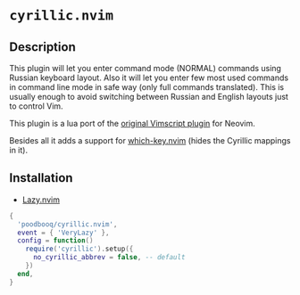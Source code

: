 # `cyrillic.nvim`

## Description

This plugin will let you enter command mode (NORMAL) commands using Russian keyboard layout. Also it will let you enter few most used commands in command line mode in safe way (only full commands translated). This is usually enough to avoid switching between Russian and English layouts just to control Vim.

This plugin is a lua port of the [original Vimscript plugin](https://github.com/powerman/vim-plugin-ruscmd/tree/master) for Neovim.

Besides all it adds a support for [which-key.nvim](https://github.com/folke/which-key.nvim) (hides the Cyrillic mappings in it).

## Installation

- [Lazy.nvim](https://github.com/folke/lazy.nvim)

```lua
{
  'poodbooq/cyrillic.nvim',
  event = { 'VeryLazy' },
  config = function()
    require('cyrillic').setup({
      no_cyrillic_abbrev = false, -- default
    })
  end,
}
```
